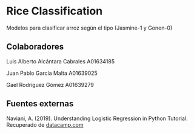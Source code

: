 # Rice Classification

Modelos para clasificar arroz según el tipo (Jasmine-1 y Gonen-0)

## Colaboradores

Luis Alberto Alcántara Cabrales A01634185

Juan Pablo García Malta A01639025

Gael Rodríguez Gómez A01639279

## Fuentes externas

Naviani, A. (2019). Understanding Logistic Regression in Python Tutorial. Recuperado de 
[datacamp.com](https://www.datacamp.com/tutorial/understanding-logistic-regression-python)
